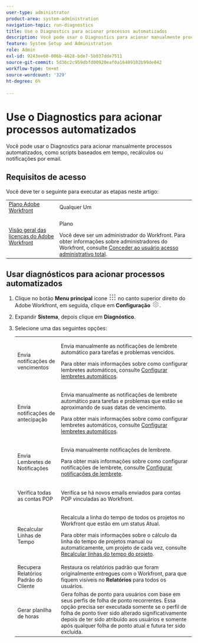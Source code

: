 ```yaml
---
user-type: administrator
product-area: system-administration
navigation-topic: run-diagnostics
title: Use o Diagnostics para acionar processos automatizados
description: Você pode usar o Diagnostics para acionar manualmente processos automatizados, como scripts baseados em tempo, recálculos ou notificações por email.
feature: System Setup and Administration
role: Admin
exl-id: 9243ee60-006b-4628-bde7-5b037dde7511
source-git-commit: 5d36c2c959dbfd00920eaf0a16409102b99de042
workflow-type: tm+mt
source-wordcount: '329'
ht-degree: 6%

---
```


# Use o Diagnostics para acionar processos automatizados

<!--
<p data-mc-conditions="QuicksilverOrClassic.Draft mode">**DON'T DELETE, DRAFT OR HIDE THIS ARTICLE. IT IS LINKED TO THE PRODUCT, THROUGH THE CONTEXT SENSITIVE HELP LINKS. **</p>
-->

Você pode usar o Diagnostics para acionar manualmente processos automatizados, como scripts baseados em tempo, recálculos ou notificações por email.

## Requisitos de acesso

Você deve ter o seguinte para executar as etapas neste artigo:

<table style="table-layout:auto"> 
 <col> 
 <col> 
 <tbody> 
  <tr> 
   <td role="rowheader"><a href="https://www.workfront.com/plans" target="_blank">Plano Adobe Workfront</a> </td> 
   <td>Qualquer Um</td> 
  </tr> 
  <tr> 
   <td role="rowheader"><a href="../../../administration-and-setup/add-users/access-levels-and-object-permissions/wf-licenses.md" class="MCXref xref">Visão geral das licenças do Adobe Workfront</a> </td> 
   <td> <p>Plano </p>Você deve ser um administrador do Workfront. Para obter informações sobre administradores do Workfront, consulte <a href="../../../administration-and-setup/add-users/configure-and-grant-access/grant-a-user-full-administrative-access.md" class="MCXref xref">Conceder ao usuário acesso administrativo total</a>.</td> 
  </tr> 
 </tbody> 
</table>

## Usar diagnósticos para acionar processos automatizados

1. Clique no botão **Menu principal** ícone ![](assets/main-menu-icon.png) no canto superior direito do Adobe Workfront, em seguida, clique em **Configuração** ![](assets/gear-icon-settings.png).

1. Expandir **Sistema**, depois clique em **Diagnóstico**.
1. Selecione uma das seguintes opções:

   <table style="table-layout:auto"> 
    <col> 
    <col> 
    <tbody> 
     <tr> 
      <td role="rowheader">Envia notificações de vencimentos</td> 
      <td> <p>Envia manualmente as notificações de lembrete automático para tarefas e problemas vencidos. </p> <p>Para obter mais informações sobre como configurar lembretes automáticos, consulte <a href="../../../administration-and-setup/manage-workfront/emails/setting-up-automatic-reminders.md" class="MCXref xref">Configurar lembretes automáticos</a>.</p> </td> 
     </tr> 
     <tr> 
      <td role="rowheader">Envia notificações de antecipação</td> 
      <td> <p>Envia manualmente as notificações de lembrete automático para tarefas e problemas que estão se aproximando de suas datas de vencimento.</p> <p>Para obter mais informações sobre como configurar lembretes automáticos, consulte <a href="../../../administration-and-setup/manage-workfront/emails/setting-up-automatic-reminders.md" class="MCXref xref">Configurar lembretes automáticos</a>.</p> </td> 
     </tr> 
     <tr> 
      <td role="rowheader">Envia Lembretes de Notificações</td> 
      <td> <p>Envia manualmente notificações de lembrete. </p> <p>Para obter mais informações sobre como configurar notificações de lembrete, consulte <a href="../../../administration-and-setup/manage-workfront/emails/set-up-reminder-notifications.md" class="MCXref xref">Configurar notificações de lembrete</a>.</p> </td> 
     </tr> 
     <tr> 
      <td role="rowheader">Verifica todas as contas POP</td> 
      <td> <p>Verifica se há novos emails enviados para contas POP vinculadas ao Workfront. </p> <!--
        <p data-mc-conditions="QuicksilverOrClassic.Draft mode">For more information about Workfront and POP account integrations, see and <a href="../../../manage-work/requests/create-and-manage-request-queues/queue-details-tab-overview.md" class="MCXref xref">Overview of the Queue Details tab in a project</a>.</p>
       --> </td> 
     </tr> 
     <tr> 
      <td role="rowheader">Recalcular Linhas de Tempo</td> 
      <td> <p>Recalcula a linha do tempo de todos os projetos no Workfront que estão em um status Atual. </p> <p>Para obter mais informações sobre o cálculo da linha do tempo de projetos manual ou automaticamente, um projeto de cada vez, consulte <a href="../../../manage-work/projects/manage-projects/recalculate-project-timeline.md" class="MCXref xref">Recalcular linhas do tempo do projeto</a>.</p> </td> 
     </tr> 
     <tr> 
      <td role="rowheader">Recupera Relatórios Padrão do Cliente</td> 
      <td>Restaura os relatórios padrão que foram originalmente entregues com o Workfront, para que fiquem visíveis no <strong>Relatórios</strong> para todos os usuários.</td> 
     </tr> 
     <tr> 
      <td role="rowheader">Gerar planilha de horas</td> 
      <td>Gera folhas de ponto para usuários com base em seus perfis de folha de ponto recorrentes. Essa opção precisa ser executada somente se o perfil de folha de ponto tiver sido alterado significativamente depois de ter sido atribuído aos usuários e somente após qualquer folha de ponto atual e futura ter sido excluída.</td> 
     </tr> 
    </tbody> 
   </table>
